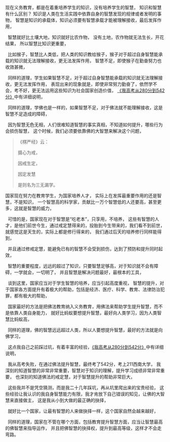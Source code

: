 现在义务教育，都是在着重培养学生的知识，没有培养学生的智慧，
知识和智慧有什么区别？
知识是人类在生活实践中依靠自身的智慧发现的规律或者发明的事物，
智慧是知识的承载体，知识必须要有智慧承载才能被理解接收，最后发挥作用，
&nbsp;
智慧就好比土壤大地，知识就好比农作物，
没有土地，农作物就无法生长，开花结果，
所以智慧比知识更重要，
&nbsp;
比如猴子，智慧比人类低，把人类的知识教给猴子，猴子对于超过自身智慧能承载的知识就无法理解接收，更无法发挥作用，
智慧不足，即使猴子在勤奋努力也收效甚微，
&nbsp;
同样的道理，学生如果智慧不足，对于超过自身智慧能承载的知识就无法理解接收，更无法发挥作用，
表现出来的现象就是，即使非常努力勤奋了，依然学不会，考不好，更无法运用这些知识为社会国家创造价值，
[《我高考从280分到542分》](https://7qrbxke2v5.k.topthink.com/@5q2gox3reg/mulu.html)中有详细说明，
&nbsp;
同样的道理，学佛也是一样的，如果智慧不足，对于佛法就不能理解接收，这是智慧不足造成的障碍，
&nbsp;
因为智慧无色无相，人们很难知道智慧的事实真相，不知道如何提升，哪些行为会损伤智慧，
这个时候，我们必须要依靠佛的大智慧来解决这个问题，

> 《楞严经》云：
> 
> 摄心为戒，
> 
> 因戒生定，
> 
> 因定发慧
> 
> 是则名为三无漏学。

国家现在努力在教育学生，为国家培养人才，
实际上在发挥最重要作用的还是智慧，不是知识，
一个智慧高的科学家，贡献比一万个智慧低的人还要高，甚至更多，这就是智慧的威力，
&nbsp;
可惜的是，国家现在对于智慧是“吃老本”，只享用，不培养，
这些有智慧的人才，是他们前世今生，通过戒定慧得来的，投胎到今生带来的，我们看不到前世，就感觉这是天生的，实际上都是修行得来的，
我们通过后天的培养修行同样能得到，
&nbsp;
并且通过修戒定慧，能避免已有的智慧不会受到损伤，达到了预防和提升同时起效，
&nbsp;
智慧的重要程度，远远的超过了知识，只要智慧足够高，对于知识就不会有障碍，一学就会，一切明了，
并且智慧是解决问题最好，最根本的工具，
&nbsp;
谈到这里，国家应当对于学生智慧的培养，应当引起高度重视，
智慧的提升，对于国家各方面提升有着极大的帮助，包括是经济、医疗、科学、教育、法律防治犯罪，都有极大的帮助，
&nbsp;
国家最好的方法是把佛法教育纳入义务教育，用佛法来帮助学生提升智慧，而不是依靠人类自身能力，
就好比蚂蚁要想提升智慧，最好向人类学习，因为人类智慧比蚂蚁高，
&nbsp;
同样的道理，佛的智慧远远超过人类，所以人要想提升智慧，最好的方法就是向佛学习，
&nbsp;
这点我自己之前踩过坑，有着丰富的经验，[《我高考从280分到542分》](https://7qrbxke2v5.k.topthink.com/@5q2gox3reg/mulu.html)中有详细说明，
&nbsp;
我从高考失败，在通过佛法提升智慧，最终考了542分，考上211西南大学，
我深刻的知道智慧的非常非常重要，智慧对于知识的理解，提升学习成绩非常非常重要，
也深刻的知道佛法的戒定慧，对于智慧提升的帮助非常巨大，
&nbsp;
这些我并不是凭空猜测，而是我二十几年踩坑，再从坑里爬出来的宝贵经验，
这些经验让我认识的我自身智慧能力有限，我才肯放下自己错误的知见，让佛的大智慧来直接做主，
这是我从小到大做的最正确的抉择，
&nbsp;
就好比一个国家，让最有智慧的人来做抉择一样，这个国家自然会越来越好，
&nbsp;
同样的道理，国家在不管在哪个方面，包括教育提升智慧方面，应当让智慧最高的佛智慧来指导运作，
并且把佛智慧的抉择权，提升到最高等级，这样才不会走弯路。

